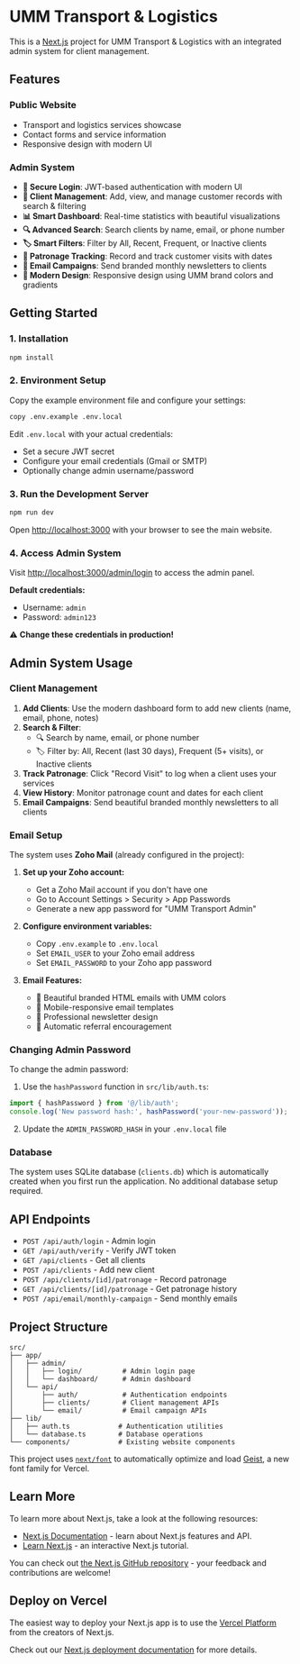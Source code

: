 # UMM Transport & Logistics

This is a [Next.js](https://nextjs.org) project for UMM Transport & Logistics with an integrated admin system for client management.

## Features

### Public Website
- Transport and logistics services showcase
- Contact forms and service information
- Responsive design with modern UI

### Admin System
- **🔐 Secure Login**: JWT-based authentication with modern UI
- **👥 Client Management**: Add, view, and manage customer records with search & filtering
- **📊 Smart Dashboard**: Real-time statistics with beautiful visualizations
- **🔍 Advanced Search**: Search clients by name, email, or phone number
- **🏷️ Smart Filters**: Filter by All, Recent, Frequent, or Inactive clients  
- **🔄 Patronage Tracking**: Record and track customer visits with dates
- **📧 Email Campaigns**: Send branded monthly newsletters to clients
- **🎨 Modern Design**: Responsive design using UMM brand colors and gradients

## Getting Started

### 1. Installation

```bash
npm install
```

### 2. Environment Setup

Copy the example environment file and configure your settings:

```bash
copy .env.example .env.local
```

Edit `.env.local` with your actual credentials:
- Set a secure JWT secret
- Configure your email credentials (Gmail or SMTP)
- Optionally change admin username/password

### 3. Run the Development Server

```bash
npm run dev
```

Open [http://localhost:3000](http://localhost:3000) with your browser to see the main website.

### 4. Access Admin System

Visit [http://localhost:3000/admin/login](http://localhost:3000/admin/login) to access the admin panel.

**Default credentials:**
- Username: `admin`
- Password: `admin123`

⚠️ **Change these credentials in production!**

## Admin System Usage

### Client Management
1. **Add Clients**: Use the modern dashboard form to add new clients (name, email, phone, notes)
2. **Search & Filter**: 
   - 🔍 Search by name, email, or phone number
   - 🏷️ Filter by: All, Recent (last 30 days), Frequent (5+ visits), or Inactive clients
3. **Track Patronage**: Click "Record Visit" to log when a client uses your services
4. **View History**: Monitor patronage count and dates for each client
5. **Email Campaigns**: Send beautiful branded monthly newsletters to all clients

### Email Setup
The system uses **Zoho Mail** (already configured in the project):

1. **Set up your Zoho account:**
   - Get a Zoho Mail account if you don't have one
   - Go to Account Settings > Security > App Passwords
   - Generate a new app password for "UMM Transport Admin"

2. **Configure environment variables:**
   - Copy `.env.example` to `.env.local`
   - Set `EMAIL_USER` to your Zoho email address
   - Set `EMAIL_PASSWORD` to your Zoho app password

3. **Email Features:**
   - 🎨 Beautiful branded HTML emails with UMM colors
   - 📱 Mobile-responsive email templates
   - 🌟 Professional newsletter design
   - 📢 Automatic referral encouragement

### Changing Admin Password

To change the admin password:

1. Use the `hashPassword` function in `src/lib/auth.ts`:
```javascript
import { hashPassword } from '@/lib/auth';
console.log('New password hash:', hashPassword('your-new-password'));
```

2. Update the `ADMIN_PASSWORD_HASH` in your `.env.local` file

### Database

The system uses SQLite database (`clients.db`) which is automatically created when you first run the application. No additional database setup required.

## API Endpoints

- `POST /api/auth/login` - Admin login
- `GET /api/auth/verify` - Verify JWT token
- `GET /api/clients` - Get all clients
- `POST /api/clients` - Add new client
- `POST /api/clients/[id]/patronage` - Record patronage
- `GET /api/clients/[id]/patronage` - Get patronage history
- `POST /api/email/monthly-campaign` - Send monthly emails

## Project Structure

```
src/
├── app/
│   ├── admin/
│   │   ├── login/          # Admin login page
│   │   └── dashboard/      # Admin dashboard
│   └── api/
│       ├── auth/           # Authentication endpoints
│       ├── clients/        # Client management APIs
│       └── email/          # Email campaign APIs
├── lib/
│   ├── auth.ts            # Authentication utilities
│   └── database.ts        # Database operations
└── components/            # Existing website components
```

This project uses [`next/font`](https://nextjs.org/docs/app/building-your-application/optimizing/fonts) to automatically optimize and load [Geist](https://vercel.com/font), a new font family for Vercel.

## Learn More

To learn more about Next.js, take a look at the following resources:

- [Next.js Documentation](https://nextjs.org/docs) - learn about Next.js features and API.
- [Learn Next.js](https://nextjs.org/learn) - an interactive Next.js tutorial.

You can check out [the Next.js GitHub repository](https://github.com/vercel/next.js) - your feedback and contributions are welcome!

## Deploy on Vercel

The easiest way to deploy your Next.js app is to use the [Vercel Platform](https://vercel.com/new?utm_medium=default-template&filter=next.js&utm_source=create-next-app&utm_campaign=create-next-app-readme) from the creators of Next.js.

Check out our [Next.js deployment documentation](https://nextjs.org/docs/app/building-your-application/deploying) for more details.
